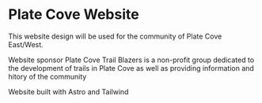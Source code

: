 # Plate Cove Website
<p>This website design will be used for the community of Plate Cove East/West.</p>
<p>Website sponsor Plate Cove Trail Blazers is a non-profit group dedicated to the development of trails in Plate Cove as well as providing information and hitory of the community</p>

<p>Website built with Astro and Tailwind</p>
